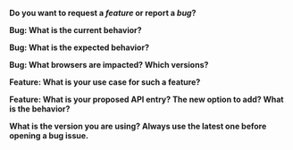 <!--
  ***************************
  Thanks for participating in this project!

  This form is to report issues or new features.
  As for general questions like "How to do routing using React InstantSearch",
  please search or post a question to our discourse forum: https://discourse.algolia.com/tags/react-instantsearch.

  In any case,
    - make sure you are using the latest version of the library;
    - do at least one search in current issues or questions, your question might already be answered;
    - do include details, screenshots when it's a visual issue, console errors otherwise;
  ***************************
-->

**Do you want to request a *feature* or report a *bug*?**

<!--
  ***************************
  If the current behavior is a bug, please provide all the steps to reproduce and a minimal
  [JSFiddle](https://jsfiddle.net/) example or a repository on GitHub that we can `npm install`
  and `npm start`.

  We have a simple online template for you to use as a base to explain your bug or issue:
  https://jsfiddle.net/ar80rgpc/6/

  If you are requesting a new feature, we need to understand WHY would you
  need this feature (your use case) or how you are limited with the current API.
  ***************************
-->

**Bug: What is the current behavior?**

**Bug: What is the expected behavior?**

**Bug: What browsers are impacted? Which versions?**

**Feature: What is your use case for such a feature?**

**Feature: What is your proposed API entry? The new option to add? What is the behavior?**

**What is the version you are using? Always use the latest one before opening a bug issue.**

<!-- Delete any HTML comment and non relevant questions -->
